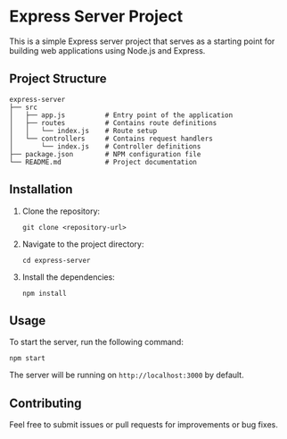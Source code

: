 # Express Server Project

This is a simple Express server project that serves as a starting point for building web applications using Node.js and Express.

## Project Structure

```
express-server
├── src
│   ├── app.js          # Entry point of the application
│   ├── routes          # Contains route definitions
│   │   └── index.js    # Route setup
│   └── controllers     # Contains request handlers
│       └── index.js    # Controller definitions
├── package.json        # NPM configuration file
└── README.md           # Project documentation
```

## Installation

1. Clone the repository:
   ```
   git clone <repository-url>
   ```

2. Navigate to the project directory:
   ```
   cd express-server
   ```

3. Install the dependencies:
   ```
   npm install
   ```

## Usage

To start the server, run the following command:
```
npm start
```

The server will be running on `http://localhost:3000` by default.

## Contributing

Feel free to submit issues or pull requests for improvements or bug fixes.